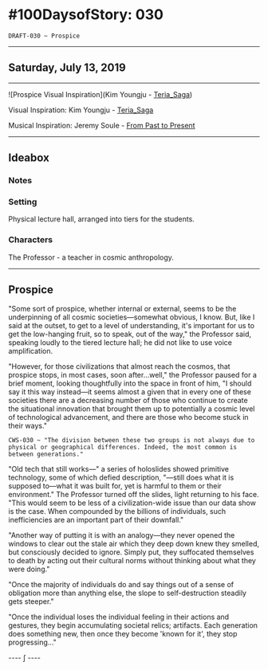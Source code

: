 # #100DaysofStory: 030

    DRAFT-030 ~ Prospice  

---

## Saturday, July 13, 2019

---

![Prospice Visual Inspiration](Kim Youngju - [Teria_Saga](https://www.artstation.com/artwork/e0ZqxP))

Visual Inspiration: Kim Youngju - [Teria_Saga](https://www.artstation.com/artwork/e0ZqxP)

Musical Inspiration: Jeremy Soule - [From Past to Present](https://open.spotify.com/track/0zke8Vmo0bgbPjxL3pUhqk)

---

## Ideabox

### Notes

### Setting

Physical lecture hall, arranged into tiers for the students.

### Characters

The Professor - a teacher in cosmic anthropology.

---

## Prospice

"Some sort of prospice, whether internal or external, seems to be the underpinning of all cosmic societies—somewhat obvious, I know. But, like I said at the outset, to get to a level of understanding, it's important for us to get the low-hanging fruit, so to speak, out of the way," the Professor said, speaking loudly to the tiered lecture hall; he did not like to use voice amplification.

"However, for those civilizations that almost reach the cosmos, that prospice stops, in most cases, soon after...well," the Professor paused for a brief moment, looking thoughtfully into the space in front of him, "I should say it this way instead—it seems almost a given that in every one of these societies there are a decreasing number of those who continue to create the situational innovation that brought them up to potentially a cosmic level of technological advancement, and there are those who become stuck in their ways."

    CWS-030 ~ "The division between these two groups is not always due to physical or geographical differences. Indeed, the most common is between generations."

"Old tech that still works—" a series of holoslides showed primitive technology, some of which defied description, "—still does what it is supposed to—what it was built for, yet is harmful to them or their environment." The Professor turned off the slides, light returning to his face. "This would seem to be less of a civilization-wide issue than our data show is the case. When compounded by the billions of individuals, such inefficiencies are an important part of their downfall."

"Another way of putting it is with an analogy—they never opened the windows to clear out the stale air which they deep down knew they smelled, but consciously decided to ignore. Simply put, they suffocated themselves to death by acting out their cultural norms without thinking about what they were doing."

"Once the majority of individuals do and say things out of a sense of obligation more than anything else, the slope to self-destruction steadily gets steeper."

"Once the individual loses the individual feeling in their actions and gestures, they begin accumulating societal relics; artifacts. Each generation does something new, then once they become 'known for it', they stop progressing..."

---- ∫ ----
